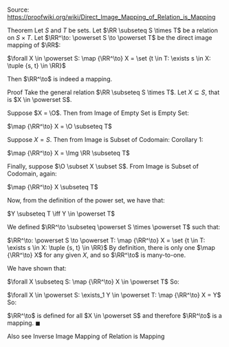 # 

Source: https://proofwiki.org/wiki/Direct_Image_Mapping_of_Relation_is_Mapping

Theorem
Let $S$ and $T$ be sets.
Let $\RR \subseteq S \times T$ be a relation on $S \times T$.
Let $\RR^\to: \powerset S \to \powerset T$ be the direct image mapping of $\RR$:

$\forall X \in \powerset S: \map {\RR^\to} X = \set {t \in T: \exists s \in X: \tuple {s, t} \in \RR}$

Then $\RR^\to$ is indeed a mapping.


Proof
Take the general relation $\RR \subseteq S \times T$.
Let $X \subseteq S$, that is $X \in \powerset S$.

Suppose $X = \O$.
Then from Image of Empty Set is Empty Set:

$\map {\RR^\to} X = \O \subseteq T$

Suppose $X = S$.
Then from Image is Subset of Codomain: Corollary 1:

$\map {\RR^\to} X = \Img \RR \subseteq T$

Finally, suppose $\O \subset X \subset S$.
From Image is Subset of Codomain, again:

$\map {\RR^\to} X \subseteq T$

Now, from the definition of the power set, we have that:

$Y \subseteq T \iff Y \in \powerset T$

We defined $\RR^\to \subseteq \powerset S \times \powerset T$ such that:

$\RR^\to: \powerset S \to \powerset T: \map {\RR^\to} X = \set {t \in T: \exists s \in X: \tuple {s, t} \in \RR}$
By definition, there is only one $\map {\RR^\to} X$ for any given $X$, and so $\RR^\to$ is many-to-one.

We have shown that:

$\forall X \subseteq S: \map {\RR^\to} X \in \powerset T$
So:

$\forall X \in \powerset S: \exists_1 Y \in \powerset T: \map {\RR^\to} X = Y$
So:

$\RR^\to$ is defined for all $X \in \powerset S$
and therefore $\RR^\to$ is a mapping.
$\blacksquare$


Also see
Inverse Image Mapping of Relation is Mapping





